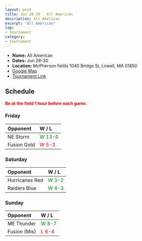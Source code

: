 ```yaml
---
layout: post
title: Jun 28-30 - All American
description: All American
excerpt: "All American"
tag:
- tournament
category:
- tournament
---
```

* **Name:** All American
* **Dates:** Jun 28-30
* **Location:**  McPherson fields 1040 Bridge St, Lowell, MA 01850
* [Google Map](https://goo.gl/maps/yEJ1Mj7cvxejfykG9)
* [Tournament Link](http://www.asanewengland.com/TournamentDetails.aspx?TournamentKey=5221)

## Schedule
**<span style="color:red">Be at the field 1 hour before each game.</span>**

### Friday

| Opponent         | W / L | 
|:---              |:---     |
| NE Storm       | <span style="color:green">W 13-0</span> |
| Fusion Gold    | <span style="color:red">W 5-3</span>  |


### Saturday

| Opponent         | W / L | 
|:---              |:---     |
| Hurricanes Red   | <span style="color:green">W 3-2</span>  |
| Raiders Blue     | <span style="color:green">W 4-3</span>   |


### Sunday

| Opponent         | W / L | 
|:---              |:---     |
| ME Thunder   | <span style="color:green">W 8-7</span>  |
| Fusion (Mis)     | <span style="color:red">L 6-4</span>   |
